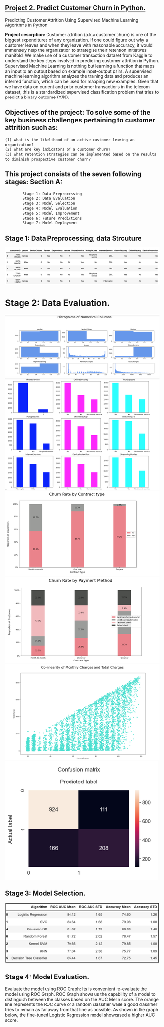 ## [Project 2. Predict Customer Churn in Python.](https://github.com/Dave10T/Dave-s-Data-Science-Portfolio-/tree/main/Project2)
   Predicting Customer Attrition Using Supervised Machine Learning Algorithms in Python
   
   **Project descrption:** Customer attrition (a.k.a customer churn) is one of the biggest expenditures of any organization. If one could figure out why a      customer leaves and when they leave with reasonable accuracy, it would immensely help the organization to strategize their retention initiatives manifold. We make     use of a customer transaction dataset from Kaggle to understand the key steps involved in predicting customer attrition in Python.
   Supervised Machine Learning is nothing but learning a function that maps an input to an output based on example input-output pairs. A supervised machine learning    algorithm analyzes the training data and produces an inferred function, which can be used for mapping new examples. Given that we have data on current and prior     customer transactions in the telecom dataset, this is a standardized supervised classification problem that tries to predict a binary outcome (Y/N).
   
   ## Objectives of the project: To solve some of the key business challenges pertaining to customer attrition such as: 
    (1) what is the likelihood of an active customer leaving an organization? 
    (2) what are key indicators of a customer churn? 
    (3) what retention strategies can be implemented based on the results to diminish prospective customer churn?
    
   ## This project consists of the seven following stages: Section A: 
            Stage 1: Data Preprocessing
            Stage 2: Data Evaluation
            Stage 3: Model Selection
            Stage 4: Model Evaluation
            Stage 5: Model Improvement
            Stage 6: Future Predictions
            Stage 7: Model Deployment 
## Stage 1: Data Preprocessing; data Strcuture
![](https://github.com/Dave10T/Dave-s-Data-Science-Portfolio-/blob/main/Project2/img/p2-1.png)
# Stage 2: Data Evaluation.
![](https://github.com/Dave10T/Dave-s-Data-Science-Portfolio-/blob/main/Project2/img/p2-2.png)
![](https://github.com/Dave10T/Dave-s-Data-Science-Portfolio-/blob/main/Project2/img/p2-4.png)
![](https://github.com/Dave10T/Dave-s-Data-Science-Portfolio-/blob/main/Project2/img/p2-6.png)
![](https://github.com/Dave10T/Dave-s-Data-Science-Portfolio-/blob/main/Project2/img/p2-7.png)
![](https://github.com/Dave10T/Dave-s-Data-Science-Portfolio-/blob/main/Project2/img/p2-9.png)
![](https://github.com/Dave10T/Dave-s-Data-Science-Portfolio-/blob/main/Project2/img/p2-11.png)

## Stage 3: Model Selection.
![](https://github.com/Dave10T/Dave-s-Data-Science-Portfolio-/blob/main/Project2/img/p2-MS.png)

## Stage 4: Model Evaluation.
Evaluate the model using ROC Graph: Its is convenient re-evaluate the model using ROC Graph. ROC Graph shows us the capability of a model to distinguish between the classes based on the AUC Mean score. The orange line represents the ROC curve of a random classifier while a good classifier tries to remain as far away from that line as possible. As shown in the graph below, the fine-tuned Logistic Regression model showcased a higher AUC score.
